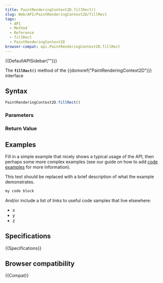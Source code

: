 ```yaml
---
title: PaintRenderingContext2D.fillRect()
slug: Web/API/PaintRenderingContext2D/fillRect
tags:
  - API
  - Method
  - Reference
  - fillRect
  - PaintRenderingContext2D
browser-compat: api.PaintRenderingContext2D.fillRect
---
```

{{DefaultAPISidebar("")}}

The **`fillRect()`** method of the {{domxref("PaintRenderingContext2D")}} interface 

## Syntax

```js
PaintRenderingContext2D.fillRect()
```

### Parameters



### Return Value



## Examples

Fill in a simple example that nicely shows a typical usage of the API, then perhaps some more complex examples (see our guide on how to add [code examples](/en-US/docs/MDN/Contribute/Structures/Code_examples) for more information).

This text should be replaced with a brief description of what the example demonstrates.

```js
my code block
```

And/or include a list of links to useful code samples that live elsewhere:

*   x
*   y
*   z

## Specifications

{{Specifications}}

## Browser compatibility

{{Compat}}


